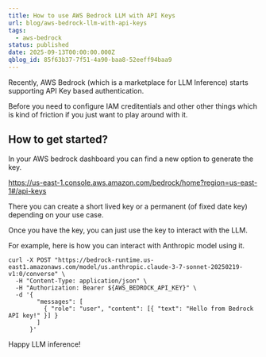 ```yaml
---
title: How to use AWS Bedrock LLM with API Keys
url: blog/aws-bedrock-llm-with-api-keys
tags:
  - aws-bedrock
status: published
date: 2025-09-13T00:00:00.000Z
qblog_id: 85f63b37-7f51-4a90-baa8-52eeff94baa9
---
```


Recently, AWS Bedrock (which is a marketplace for LLM Inference) starts supporting API Key based authentication.

Before you need to configure IAM creditentials and other other things which is kind of friction if you just want to play around with it.

## How to get started?
In your AWS bedrock dashboard you can find a new option to generate the key.

https://us-east-1.console.aws.amazon.com/bedrock/home?region=us-east-1#/api-keys

There you can create a short lived key or a permanent (of fixed date key) depending on your use case.

Once you have the key, you can just use the key to interact with the LLM.

For example, here is how you can interact with Anthropic model using it.

```curl
curl -X POST "https://bedrock-runtime.us-east1.amazonaws.com/model/us.anthropic.claude-3-7-sonnet-20250219-v1:0/converse" \
  -H "Content-Type: application/json" \
  -H "Authorization: Bearer ${AWS_BEDROCK_API_KEY}" \
  -d '{
        "messages": [
          { "role": "user", "content": [{ "text": "Hello from Bedrock API key!" }] }
        ]
      }'

```

Happy LLM inference!
